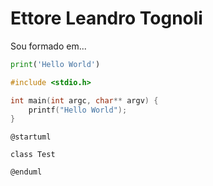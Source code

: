 # Ettore Leandro Tognoli


Sou formado em...



```python
print('Hello World')
```

```c
#include <stdio.h>

int main(int argc, char** argv) {
    printf("Hello World");
}
```


```plantuml
@startuml

class Test

@enduml
```